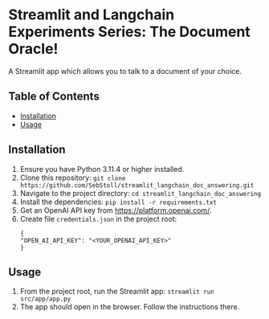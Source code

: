 # Streamlit and Langchain Experiments Series: The Document Oracle!
A Streamlit app which allows you to talk to a document of your choice.

## Table of Contents
- [Installation](#installation)
- [Usage](#usage)

## Installation
1. Ensure you have Python 3.11.4 or higher installed.
2. Clone this repository: `git clone https://github.com/SebStoll/streamlit_langchain_doc_answering.git`
3. Navigate to the project directory: `cd streamlit_langchain_doc_answering`
4. Install the dependencies: `pip install -r requirements.txt`
5. Get an OpenAI API key from https://platform.openai.com/.
6. Create file `credentials.json` in the project root:
    ```
    {
    "OPEN_AI_API_KEY": "<YOUR_OPENAI_API_KEY>"
    }
    ```

## Usage
1. From the project root, run the Streamlit app: `streamlit run src/app/app.py`
2. The app should open in the browser. Follow the instructions there.
